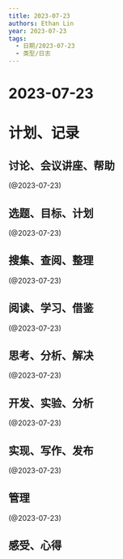 ```yaml
---
title: 2023-07-23
authors: Ethan Lin
year: 2023-07-23 
tags:
  - 日期/2023-07-23 
  - 类型/日志 
---
```



# 2023-07-23






# 计划、记录

## 讨论、会议讲座、帮助

(@2023-07-23)



## 选题、目标、计划

(@2023-07-23)



## 搜集、查阅、整理

(@2023-07-23)



## 阅读、学习、借鉴

(@2023-07-23)



## 思考、分析、解决

(@2023-07-23)



## 开发、实验、分析

(@2023-07-23)



## 实现、写作、发布

(@2023-07-23)





## 管理

(@2023-07-23)



## 感受、心得



